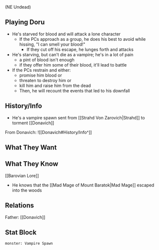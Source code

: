 (NE Undead)
## Playing Doru
- He's starved for blood and will attack a lone character
	- If the PCs approach as a group, he does his best to avoid while hissing, "I can smell your blood!"
		- If they cut off his escape, he lunges forth and attacks
- He's starving, but can't die as a vampire; he's in a lot of pain
	- a pint of blood isn't enough
	- if they offer him some of their blood, it'll lead to battle
- If the PCs restrain and either:
	- promise him blood or
	- threaten to destroy him or
	- kill him and raise him from the dead
	- Then, he will recount the events that led to his downfall

## History/Info
- He's a vampire spawn sent from [[Strahd Von Zarovich|Strahd]] to torment [[Donavich]]

From Donavich:
![[Donavich#History/Info^]]

## What They Want

## What They Know
[[Barovian Lore]]
- He knows that the [[Mad Mage of Mount Baratok|Mad Mage]] escaped into the woods

## Relations
Father: [[Donavich]]

## Stat Block

```statblock
monster: Vampire Spawn
```
